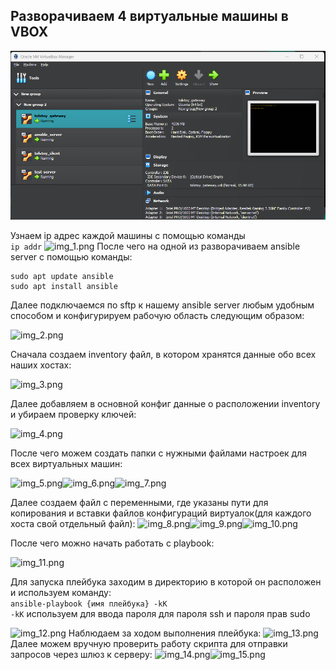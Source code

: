 ## Разворачиваем 4 виртуальные машины в VBOX

![img.png](Assets/img.png)

Узнаем ip адрес каждой машины с помощью команды <br>
```ip addr```
![img_1.png](Assets/img_1.png)
После чего на одной из разворачиваем ansible server с помощью команды: <br>
``` 
sudo apt update ansible
sudo apt install ansible
```
Далее подключаемся по sftp к нашему ansible server любым удобным способом и конфигурируем рабочую область следующим образом:

![img_2.png](Assets/img_2.png)

Сначала создаем inventory файл, в котором хранятся данные обо всех наших хостах: 

![img_3.png](Assets/img_3.png)

Далее добавляем в основной конфиг данные о расположении inventory и убираем проверку ключей: 

![img_4.png](Assets/img_4.png)

После чего можем создать папки с нужными файлами настроек для всех виртуальных машин:

![img_5.png](Assets/img_5.png)![img_6.png](Assets/img_6.png)![img_7.png](Assets/img_7.png)

Далее создаем файл с переменными, где указаны пути для копирования и вставки файлов конфигураций виртуалок(для каждого хоста свой отдельный файл):
![img_8.png](Assets/img_8.png)![img_9.png](Assets/img_9.png)![img_10.png](Assets/img_10.png)

После чего можно начать работать с playbook:

![img_11.png](Assets/img_11.png)

Для запуска плейбука заходим в директорию в которой он расположен и используем команду: <br>
``` ansible-playbook {имя плейбука} -kK ``` <br>
``` -kK ``` используем для ввода пароля для пароля ssh и пароля прав sudo

![img_12.png](Assets/img_12.png)
Наблюдаем за ходом выполнения плейбука:
![img_13.png](Assets/img_13.png)
Далее можем вручную проверить работу скрипта для отправки запросов через шлюз к серверу:
![img_14.png](Assets/img_14.png)![img_15.png](Assets/img_15.png)
<br>


